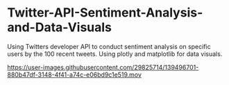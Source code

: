 # Twitter-API-Sentiment-Analysis-and-Data-Visuals
Using Twitters developer API to conduct sentiment analysis on specific users by the 100 recent tweets. Using plotly and matplotlib for data visuals.


https://user-images.githubusercontent.com/29825714/139496701-880b47df-3148-4f41-a74c-e06bd9c1e519.mov

